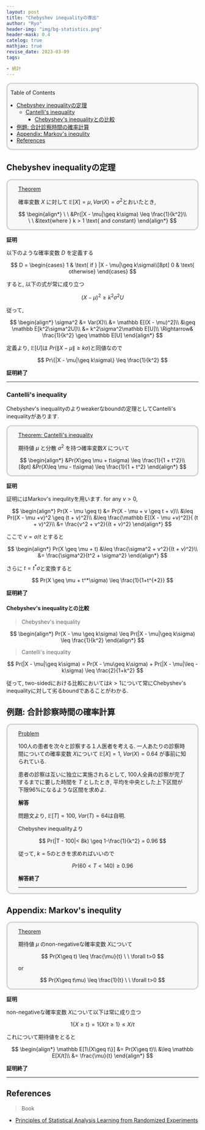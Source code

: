 ```yaml
---
layout: post
title: "Chebyshev inequalityの導出"
author: "Ryo"
header-img: "img/bg-statistics.png"
header-mask: 0.4
catelog: true
mathjax: true
revise_date: 2023-03-09
tags:

- 統計
---
```


<div style='border-radius: 1em; border-style:solid; border-color:#D3D3D3; background-color:#F8F8F8'>
<p class="h4">&nbsp;&nbsp;Table of Contents</p>
<!-- START doctoc generated TOC please keep comment here to allow auto update -->
<!-- DON'T EDIT THIS SECTION, INSTEAD RE-RUN doctoc TO UPDATE -->

- [Chebyshev inequalityの定理](#chebyshev-inequality%E3%81%AE%E5%AE%9A%E7%90%86)
  - [Cantelli's inequality](#cantellis-inequality)
    - [Chebyshev's inequalityとの比較](#chebyshevs-inequality%E3%81%A8%E3%81%AE%E6%AF%94%E8%BC%83)
- [例題: 合計診察時間の確率計算](#%E4%BE%8B%E9%A1%8C-%E5%90%88%E8%A8%88%E8%A8%BA%E5%AF%9F%E6%99%82%E9%96%93%E3%81%AE%E7%A2%BA%E7%8E%87%E8%A8%88%E7%AE%97)
- [Appendix: Markov's inequlity](#appendix-markovs-inequlity)
- [References](#references)

<!-- END doctoc generated TOC please keep comment here to allow auto update -->

</div>

## Chebyshev inequalityの定理

<div style='padding-left: 2em; padding-right: 2em; border-radius: 1em; border-style:solid; border-color:#D3D3D3; background-color:#F8F8F8'>
<p class="h4"><ins>Theorem</ins></p>

確率変数 $X$ に対して $\mathbb E[X] = \mu, Var(X) = \sigma^2$とおいたとき,

$$
\begin{align*}
\ \ &Pr(|X - \mu|\geq k\sigma) \leq \frac{1}{k^2}\\
\ \ &\text{where } k > 1 \text{ and constant}
\end{align*}
$$


</div>

**証明**

以下のような確率変数 $D$ を定義する

$$
D = \begin{cases}
1 & \text{ if } |X - \mu|\geq k\sigma\\[8pt]
0 & \text{ otherwise}
\end{cases}
$$

すると, 以下の式が常に成り立つ

$$
(X - \mu)^2 \geq k^2\sigma^2U
$$

従って, 

$$
\begin{align*}
\sigma^2 &= Var(X)\\
         &= \mathbb E[(X - \mu)^2]\\
         &\geq \mathbb E[k^2\sigma^2U]\\
         &= k^2\sigma^2\mathbb E[U]\\
\Rightarrow& \frac{1}{k^2} \geq  \mathbb E[U]
\end{align*}
$$

定義より, $\mathbb E[U]$は $Pr(\|X - \mu\| \geq k\sigma)$と同値なので

$$
Pr\{|X - \mu|\geq k\sigma\} \leq \frac{1}{k^2}
$$

**証明終了**

---

### Cantelli's inequality

Chebyshev's inequalityのよりweakerなboundの定理としてCantelli's inequalityがあります.

<div style='padding-left: 2em; padding-right: 2em; border-radius: 1em; border-style:solid; border-color:#D3D3D3; background-color:#F8F8F8'>
<p class="h4"><ins>Theorem: Cantelli's inequality</ins></p>

期待値 $\mu$ と分散 $\sigma^2$ を持つ確率変数$X$ について

$$
\begin{align*}
&Pr(X\geq \mu + t\sigma) \leq \frac{1}{1 + t^2}\\[8pt]
&Pr(X\leq \mu - t\sigma) \leq \frac{1}{1 + t^2}
\end{align*}
$$

</div>

**証明**

証明にはMarkov's inequlityを用います. for any $v>0$, 

$$
\begin{align*}
Pr(X - \mu \geq t) &= Pr(X - \mu + v \geq t + v)\\
                   &\leq Pr((X - \mu +v)^2 \geq (t + v)^2)\\
                   &\leq \frac{\mathbb E[(X - \mu +v)^2]}{ (t + v)^2}\\
                   &= \frac{v^2 + v^2}{(t + v)^2}
\end{align*}
$$

ここで $v = \sigma/t$ とすると

$$
\begin{align*}
Pr(X \geq \mu + t) &\leq \frac{\sigma^2 + v^2}{(t + v)^2}\\
                           &= \frac{\sigma^2}{t^2 + \sigma^2}
\end{align*}
$$

さらに $t = t^*\sigma$と変換すると

$$
Pr(X \geq \mu + t^*\sigma) \leq \frac{1}{1+t^{*2}}
$$

**証明終了**



#### Chebyshev's inequalityとの比較

> Chebyshev's inequality

$$
\begin{align*}
Pr(X - \mu \geq k\sigma) \leq Pr(|X - \mu|\geq k\sigma) \leq \frac{1}{k^2}
\end{align*}
$$

> Cantelli's inequality

$$
Pr(|X - \mu|\geq k\sigma) = Pr(X - \mu\geq k\sigma) + Pr(|X - \mu|\leq -k\sigma) \leq \frac{2}{1+k^2}
$$

従って, two-sidedにおける比較においては$k>1$について常にChebyshev's inequalityに対して劣るboundであることがわかる.


## 例題: 合計診察時間の確率計算

<div style='padding-left: 2em; padding-right: 2em; border-radius: 1em; border-style:solid; border-color:#D3D3D3; background-color:#F8F8F8'>
<p class="h4"><ins>Problem</ins></p>

100人の患者を次々と診察する１人医者を考える. 一人あたりの診察時間についての確率変数 $X$について
$\mathbb E[X] = 1$, $Var(X) = 0.64$ が事前に知られている.

患者の診察は互いに独立に実施されるとして, 100人全員の診察が完了するまでに要した時間を $T$ としたとき, 
平均を中央とした上下区間が下限96%になるような区間を求めよ.


**解答**

問題文より, $\mathbb E[T] = 100$, $Var(T) = 64$は自明.

Chebyshev inequalityより

$$
Pr(|T - 100|< 8k) \geq 1-\frac{1}{k^2} = 0.96
$$

従って, $k=5$のときを求めればいいので

$$
Pr(60 < T < 140) \geq 0.96
$$




**解答終了**

---


</div>

## Appendix: Markov's inequlity

<div style='padding-left: 2em; padding-right: 2em; border-radius: 1em; border-style:solid; border-color:#D3D3D3; background-color:#F8F8F8'>
<p class="h4"><ins>Theorem </ins></p>

期待値 $\mu$ のnon-negativeな確率変数 $X$について

$$
Pr(X\geq t) \leq \frac{\mu}{t} \  \ \forall t>0
$$

or

$$
Pr(X\geq t\mu) \leq \frac{1}{t} \  \ \forall t>0
$$

</div>

**証明**

non-negativeな確率変数 $X$について以下は常に成り立つ

$$
1\{X\geq t\} = 1\{X/t\geq 1\} \leq X/t
$$

これについて期待値をとると

$$
\begin{align*}
\mathbb E[1\{X\geq t\}] &= Pr(X\geq t)\\
                        &\leq \mathbb E[X/t]\\
                        &= \frac{\mu}{t}
\end{align*}
$$


**証明終了**

---


## References

> Book

- [Principles of Statistical Analysis Learning from Randomized Experiments](https://www.cambridge.org/core/books/principles-of-statistical-analysis/74C6545BBEF83D5E41C48BA11756032C)